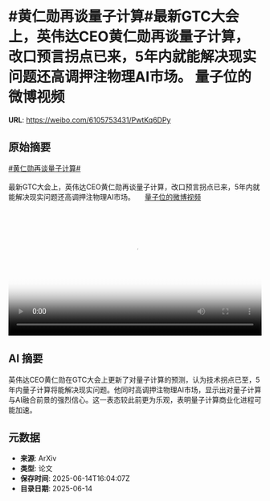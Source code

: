 # #黄仁勋再谈量子计算#最新GTC大会上，英伟达CEO黄仁勋再谈量子计算，改口预言拐点已来，5年内就能解决现实问题还高调押注物理AI市场。 量子位的微博视频

**URL**: https://weibo.com/6105753431/PwtKq6DPy

## 原始摘要

<a href="https://m.weibo.cn/search?containerid=231522type%3D1%26t%3D10%26q%3D%23%E9%BB%84%E4%BB%81%E5%8B%8B%E5%86%8D%E8%B0%88%E9%87%8F%E5%AD%90%E8%AE%A1%E7%AE%97%23&amp;extparam=%23%E9%BB%84%E4%BB%81%E5%8B%8B%E5%86%8D%E8%B0%88%E9%87%8F%E5%AD%90%E8%AE%A1%E7%AE%97%23" data-hide=""><span class="surl-text">#黄仁勋再谈量子计算#</span></a><br><br>最新GTC大会上，英伟达CEO黄仁勋再谈量子计算，改口预言拐点已来，5年内就能解决现实问题还高调押注物理AI市场。 <a href="https://video.weibo.com/show?fid=1034:5177138110988360" data-hide=""><span class="url-icon"><img style="width: 1rem;height: 1rem" src="https://h5.sinaimg.cn/upload/2015/09/25/3/timeline_card_small_video_default.png" referrerpolicy="no-referrer"></span><span class="surl-text">量子位的微博视频</span></a> <br clear="both"><div style="clear: both"></div><video controls="controls" poster="https://tvax3.sinaimg.cn/orj480/006Fd7o3ly1i2evcjmhq6j30u01hcgq7.jpg" style="width: 100%"><source src="https://f.video.weibocdn.com/o0/dgNS6lorlx08p2dgMAco01041200o1Id0E010.mp4?label=mp4_720p&amp;template=720x1280.24.0&amp;ori=0&amp;ps=1CwnkDw1GXwCQx&amp;Expires=1749920557&amp;ssig=%2BoLqZuM5pV&amp;KID=unistore,video"><source src="https://f.video.weibocdn.com/o0/KlCiRiW4lx08p2dcnIdG01041200ef2n0E010.mp4?label=mp4_hd&amp;template=540x960.24.0&amp;ori=0&amp;ps=1CwnkDw1GXwCQx&amp;Expires=1749920557&amp;ssig=RLO0KBDmEj&amp;KID=unistore,video"><source src="https://f.video.weibocdn.com/o0/SSqeAzFDlx08p2dbYTuo010412007Vb60E010.mp4?label=mp4_ld&amp;template=360x640.24.0&amp;ori=0&amp;ps=1CwnkDw1GXwCQx&amp;Expires=1749920557&amp;ssig=GY%2BzAIc4Jm&amp;KID=unistore,video"><p>视频无法显示，请前往<a href="https://video.weibo.com/show?fid=1034%3A5177138110988360" target="_blank" rel="noopener noreferrer">微博视频</a>观看。</p></video>

## AI 摘要

英伟达CEO黄仁勋在GTC大会上更新了对量子计算的预测，认为技术拐点已至，5年内量子计算将能解决现实问题。他同时高调押注物理AI市场，显示出对量子计算与AI融合前景的强烈信心。这一表态较此前更为乐观，表明量子计算商业化进程可能加速。

## 元数据

- **来源**: ArXiv
- **类型**: 论文
- **保存时间**: 2025-06-14T16:04:07Z
- **目录日期**: 2025-06-14
